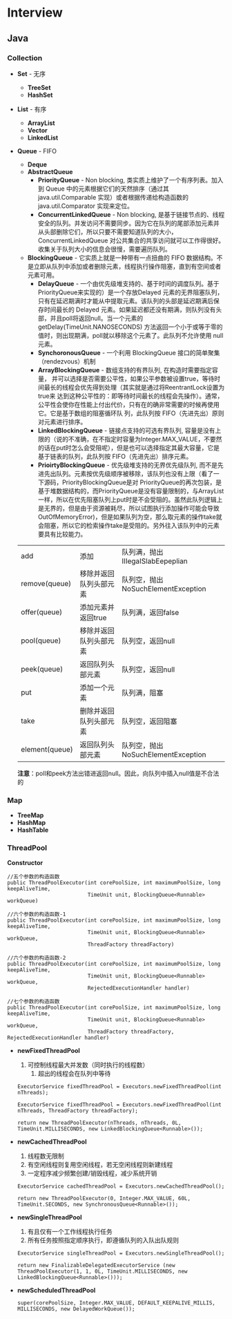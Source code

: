 # Interview

## Java

### Collection

- **Set** - 无序

  - **TreeSet**
  - **HashSet**

- **List** - 有序

  - **ArrayList**
  - **Vector**
  - **LinkedList**

- **Queue** - FIFO

  - **Deque**
  - **AbstractQueue**
    - **PriorityQueue** - Non blocking, 类实质上维护了一个有序列表。加入到 Queue 中的元素根据它们的天然排序（通过其 java.util.Comparable 实现）或者根据传递给构造函数的 java.util.Comparator 实现来定位。
    - **ConcurrentLinkedQueue** - Non blocking, 是基于链接节点的、线程安全的队列。并发访问不需要同步。因为它在队列的尾部添加元素并从头部删除它们，所以只要不需要知道队列的大小，ConcurrentLinkedQueue 对公共集合的共享访问就可以工作得很好。收集关于队列大小的信息会很慢，需要遍历队列。
  - **BlockingQueue** - 它实质上就是一种带有一点扭曲的 FIFO 数据结构。不是立即从队列中添加或者删除元素，线程执行操作阻塞，直到有空间或者元素可用。
    - **DelayQueue** - 一个由优先级堆支持的、基于时间的调度队列。基于PriorityQueue来实现的）是一个存放Delayed 元素的无界阻塞队列，只有在延迟期满时才能从中提取元素。该队列的头部是延迟期满后保存时间最长的 Delayed 元素。如果延迟都还没有期满，则队列没有头部，并且poll将返回null。当一个元素的 getDelay(TimeUnit.NANOSECONDS) 方法返回一个小于或等于零的值时，则出现期满，poll就以移除这个元素了。此队列不允许使用 null 元素。
    - **SynchoronousQueue** - 一个利用 BlockingQueue 接口的简单聚集（rendezvous）机制
    - **ArrayBlockingQueue** - 数组支持的有界队列, 在构造时需要指定容量， 并可以选择是否需要公平性，如果公平参数被设置true，等待时间最长的线程会优先得到处理（其实就是通过将ReentrantLock设置为true来 达到这种公平性的：即等待时间最长的线程会先操作）。通常，公平性会使你在性能上付出代价，只有在的确非常需要的时候再使用它。它是基于数组的阻塞循环队 列，此队列按 FIFO（先进先出）原则对元素进行排序。
    - **LinkedBlockingQueue** - 链接点支持的可选有界队列, 容量是没有上限的（说的不准确，在不指定时容量为Integer.MAX_VALUE，不要然的话在put时怎么会受阻呢），但是也可以选择指定其最大容量，它是基于链表的队列，此队列按 FIFO（先进先出）排序元素。
    - **PrioirtyBlockingQueue** - 优先级堆支持的无界优先级队列, 而不是先进先出队列。元素按优先级顺序被移除，该队列也没有上限（看了一下源码，PriorityBlockingQueue是对 PriorityQueue的再次包装，是基于堆数据结构的，而PriorityQueue是没有容量限制的，与ArrayList一样，所以在优先阻塞队列上put时是不会受阻的。虽然此队列逻辑上是无界的，但是由于资源被耗尽，所以试图执行添加操作可能会导致 OutOfMemoryError)，但是如果队列为空，那么取元素的操作take就会阻塞，所以它的检索操作take是受阻的。另外往入该队列中的元素要具有比较能力。

  |                |                        |                                     |
  | -------------- | ---------------------- | ----------------------------------- |
  | add            | 添加                   | 队列满，抛出 IIIegaISlabEepeplian   |
  | remove(queue)  | 移除并返回队列头部元素 | 队列空，抛出 NoSuchElementException |
  | offer(queue)   | 添加元素并返回true     | 队列满，返回false                   |
  | pool(queue)    | 移除并返回队列头部元素 | 队列空，返回null                    |
  | peek(queue)    | 返回队列头部元素       | 队列空，返回null                    |
  | put            | 添加一个元素           | 队列满，阻塞                        |
  | take           | 删除并返回队列头部元素 | 队列空，返回阻塞                    |
  | element(queue) | 返回队列头部元素       | 队列空，抛出 NoSuchElementException |

  **注意**：poll和peek方法出错进返回null。因此，向队列中插入null值是不合法的

### Map

- **TreeMap**
- **HashMap**
- **HashTable**

### ThreadPool

[ref]: https://www.jianshu.com/p/210eab345423

**Constructor**

```
//五个参数的构造函数
public ThreadPoolExecutor(int corePoolSize, int maximumPoolSize, long keepAliveTime,
                          TimeUnit unit, BlockingQueue<Runnable> workQueue)

//六个参数的构造函数-1
public ThreadPoolExecutor(int corePoolSize, int maximumPoolSize, long keepAliveTime,
                          TimeUnit unit, BlockingQueue<Runnable> workQueue,
                          ThreadFactory threadFactory)

//六个参数的构造函数-2
public ThreadPoolExecutor(int corePoolSize, int maximumPoolSize, long keepAliveTime,
                          TimeUnit unit, BlockingQueue<Runnable> workQueue,
                          RejectedExecutionHandler handler)

//七个参数的构造函数
public ThreadPoolExecutor(int corePoolSize, int maximumPoolSize, long keepAliveTime,
                          TimeUnit unit, BlockingQueue<Runnable> workQueue,
                          ThreadFactory threadFactory, RejectedExecutionHandler handler)
```

- **newFixedThreadPool**

  1. 可控制线程最大并发数（同时执行的线程数）
     1. 超出的线程会在队列中等待

  ```
  ExecutorService fixedThreadPool = Executors.newFixedThreadPool(int nThreads);
  
  ExecutorService fixedThreadPool = Executors.newFixedThreadPool(int nThreads, ThreadFactory threadFactory);
  
  return new ThreadPoolExecutor(nThreads, nThreads, 0L, TimeUnit.MILLISECONDS, new LinkedBlockingQueue<Runnable>());
  ```

- **newCachedThreadPool**

  1. 线程数无限制
  2. 有空闲线程则复用空闲线程，若无空闲线程则新建线程
  3. 一定程序减少频繁创建/销毁线程，减少系统开销

  ```
  ExecutorService cachedThreadPool = Executors.newCachedThreadPool();
  
  return new ThreadPoolExecutor(0, Integer.MAX_VALUE, 60L, TimeUnit.SECONDS, new SynchronousQueue<Runnable>());
  ```

- **newSingleThreadPool**

  1. 有且仅有一个工作线程执行任务
  2. 所有任务按照指定顺序执行，即遵循队列的入队出队规则

  ```
  ExecutorService singleThreadPool = Executors.newSingleThreadPool();
  
  return new FinalizableDelegatedExecutorService (new ThreadPoolExecutor(1, 1, 0L, TimeUnit.MILLISECONDS, new LinkedBlockingQueue<Runnable>()));
  ```

- **newScheduledThreadPool**

  ```
  super(corePoolSize, Integer.MAX_VALUE, DEFAULT_KEEPALIVE_MILLIS, MILLISECONDS, new DelayedWorkQueue());
  ```